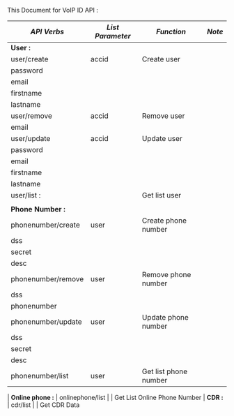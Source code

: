 This Document for VoIP ID API :

*API Verbs* | *List Parameter* | *Function* | *Note*
--- | --- | --- | --- 
 **User :**  |
user/create | accid | Create user
 | password 
 | email 
 | firstname
 | lastname 
user/remove | accid | Remove user 
 | email 
user/update | accid | Update user
 | password
 | email
 | firstname
 | lastname
user/list : | | Get list user
| | 
**Phone Number :** |
phonenumber/create | user | Create phone number
 | dss
 | secret
 | desc
phonenumber/remove | user | Remove phone number
 | dss
 | phonenumber
phonenumber/update | user | Update phone number
 | dss 
 | secret
 | desc
phonenumber/list | user | Get list phone number
|
**Online phone :** |
onlinephone/list | | Get List Online Phone Number
|
**CDR :** |
cdr/list | | Get CDR Data
